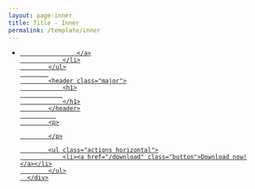 ```yaml
---
layout: page-inner
title: Title - Inner
permalink: /template/inner
---
```

<div id="main" class="alt">
    <section id="one">
        <div class="inner">
            <ul class="actions horizontal">
                <li>
                    <a href="/about" class="button special">
                    
                    </a>
                </li>
            </ul>
            
            <header class="major">
                <h1>
                
                </h1>
            </header>
              
            <p>
    
            </p>

            <ul class="actions horizontal">
                <li><a href="/download" class="button">Download now!</a></li>
            </ul>
      </div>
  </section>
</div>
